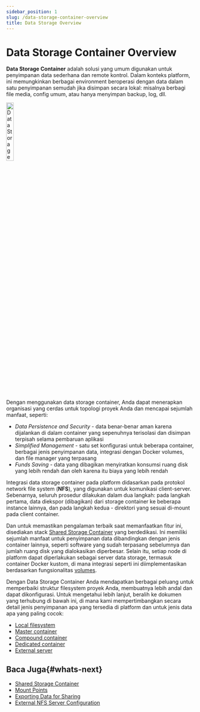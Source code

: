 ```yaml
---
sidebar_position: 1
slug: /data-storage-container-overview
title: Data Storage Overview
---
```


# Data Storage Container Overview

**Data Storage Container** adalah solusi yang umum digunakan untuk penyimpanan data sederhana dan remote kontrol. Dalam konteks platform, ini memungkinkan berbagai environment beroperasi dengan data dalam satu penyimpanan semudah jika disimpan secara lokal: misalnya berbagi file media, config umum, atau hanya menyimpan backup, log, dll.

<img src="https://assets.dewacloud.com/dewacloud-docs/data-storage/data%20storage%20overview/01-data-storage-container-logo.png" alt="Data Storage Container logo" width="20%"/>

Dengan menggunakan data storage container, Anda dapat menerapkan organisasi yang cerdas untuk topologi proyek Anda dan mencapai sejumlah manfaat, seperti:

  * _Data Persistence and Security_ \- data benar-benar aman karena dijalankan di dalam container yang sepenuhnya terisolasi dan disimpan terpisah selama pembaruan aplikasi
  * _Simplified Management_ \- satu set konfigurasi untuk beberapa container, berbagai jenis penyimpanan data, integrasi dengan Docker volumes, dan file manager yang terpasang
  * _Funds Saving_ \- data yang dibagikan menyiratkan konsumsi ruang disk yang lebih rendah dan oleh karena itu biaya yang lebih rendah

Integrasi data storage container pada platform didasarkan pada protokol network file system (**NFS**), yang digunakan untuk komunikasi client-server. Sebenarnya, seluruh prosedur dilakukan dalam dua langkah: pada langkah pertama, data diekspor (dibagikan) dari storage container ke beberapa instance lainnya, dan pada langkah kedua - direktori yang sesuai di-mount pada client container.

Dan untuk memastikan pengalaman terbaik saat memanfaatkan fitur ini, disediakan stack [Shared Storage Container](<https://docs.dewacloud.com/docs/shared-storage-container/>) yang berdedikasi. Ini memiliki sejumlah manfaat untuk penyimpanan data dibandingkan dengan jenis container lainnya, seperti software yang sudah terpasang sebelumnya dan jumlah ruang disk yang dialokasikan diperbesar. Selain itu, setiap node di platform dapat diperlakukan sebagai server data storage, termasuk container Docker kustom, di mana integrasi seperti ini diimplementasikan berdasarkan fungsionalitas [volumes](<https://docs.dewacloud.com/docs/container-volumes/>).

Dengan Data Storage Container Anda mendapatkan berbagai peluang untuk memperbaiki struktur filesystem proyek Anda, membuatnya lebih andal dan dapat dikonfigurasi. Untuk mengetahui lebih lanjut, beralih ke dokumen yang terhubung di bawah ini, di mana kami mempertimbangkan secara detail jenis penyimpanan apa yang tersedia di platform dan untuk jenis data apa yang paling cocok:

  * [Local filesystem](<https://docs.dewacloud.com/docs/local-filesystem-storage/>)
  * [Master container](<https://docs.dewacloud.com/docs/master-container-storage/>)
  * [Compound container](<https://docs.dewacloud.com/docs/compound-container-storage/>)
  * [Dedicated container](<https://docs.dewacloud.com/docs/dedicated-storage/>)
  * [External server](<https://docs.dewacloud.com/docs/external-nfs-storage/>)

## Baca Juga{#whats-next}

  * [Shared Storage Container](<https://docs.dewacloud.com/docs/shared-storage-container/>)
  * [Mount Points](<https://docs.dewacloud.com/docs/mount-points/>)
  * [Exporting Data for Sharing](<https://docs.dewacloud.com/docs/storage-exports/>)
  * [External NFS Server Configuration](<https://docs.dewacloud.com/docs/configure-external-nfs-server/>)
